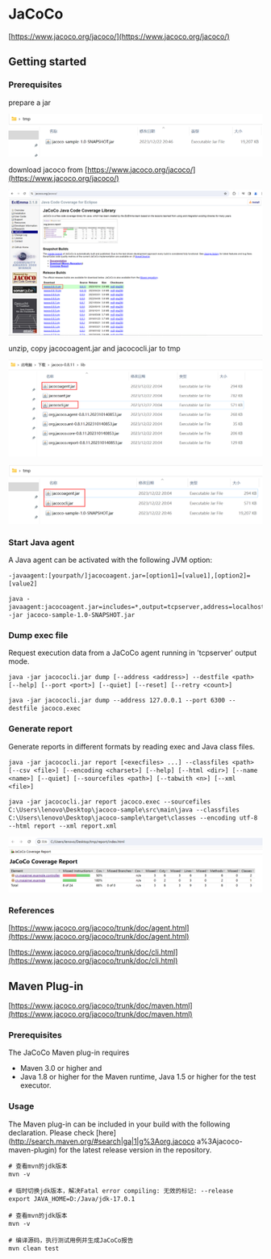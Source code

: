 # JaCoCo

[https://www.jacoco.org/jacoco/](https://www.jacoco.org/jacoco/)

## Getting started 

### Prerequisites

prepare a jar

![](./images/20231222211844.png)

download jacoco from [https://www.jacoco.org/jacoco/](https://www.jacoco.org/jacoco/)

![](./images/20231222211254.png)

unzip, copy jacocoagent.jar and jacococli.jar to tmp

![](./images/20231222211541.png)

![](./images/20231222211700.png)

### Start Java agent

A Java agent can be activated with the following JVM option:

```shell
-javaagent:[yourpath/]jacocoagent.jar=[option1]=[value1],[option2]=[value2]
```

```shell
java -javaagent:jacocoagent.jar=includes=*,output=tcpserver,address=localhost,port=6300,append=true -jar jacoco-sample-1.0-SNAPSHOT.jar
```

### Dump exec file

Request execution data from a JaCoCo agent running in 'tcpserver' output mode. 

```shell
java -jar jacococli.jar dump [--address <address>] --destfile <path> [--help] [--port <port>] [--quiet] [--reset] [--retry <count>]
```

```shell
java -jar jacococli.jar dump --address 127.0.0.1 --port 6300 --destfile jacoco.exec
```

### Generate report

Generate reports in different formats by reading exec and Java class files.

```shell
java -jar jacococli.jar report [<execfiles> ...] --classfiles <path> [--csv <file>] [--encoding <charset>] [--help] [--html <dir>] [--name <name>] [--quiet] [--sourcefiles <path>] [--tabwith <n>] [--xml <file>]
```

```shell
java -jar jacococli.jar report jacoco.exec --sourcefiles C:\Users\lenovo\Desktop\jacoco-sample\src\main\java --classfiles C:\Users\lenovo\Desktop\jacoco-sample\target\classes --encoding utf-8 --html report --xml report.xml
```

![](./images/20231222212159.png)

### References

[https://www.jacoco.org/jacoco/trunk/doc/agent.html](https://www.jacoco.org/jacoco/trunk/doc/agent.html)

[https://www.jacoco.org/jacoco/trunk/doc/cli.html](https://www.jacoco.org/jacoco/trunk/doc/cli.html)

## Maven Plug-in

[https://www.jacoco.org/jacoco/trunk/doc/maven.html](https://www.jacoco.org/jacoco/trunk/doc/maven.html)

### Prerequisites

The JaCoCo Maven plug-in requires

- Maven 3.0 or higher and
- Java 1.8 or higher for the Maven runtime, Java 1.5 or higher for the test executor.

### Usage

The Maven plug-in can be included in your build with the following declaration. Please check [here](http://search.maven.org/#search|ga|1|g%3Aorg.jacoco a%3Ajacoco-maven-plugin) for the latest release version in the repository.

```shell
# 查看mvn的jdk版本
mvn -v

# 临时切换jdk版本，解决Fatal error compiling: 无效的标记: --release
export JAVA_HOME=D:/Java/jdk-17.0.1

# 查看mvn的jdk版本
mvn -v

# 编译源码，执行测试用例并生成JaCoCo报告
mvn clean test
```



